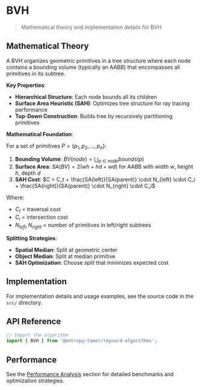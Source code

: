 # BVH

> Mathematical theory and implementation details for BVH

## Mathematical Theory

A BVH organizes geometric primitives in a tree structure where each node contains a bounding volume (typically an AABB) that encompasses all primitives in its subtree.

**Key Properties**:

- **Hierarchical Structure**: Each node bounds all its children
- **Surface Area Heuristic (SAH)**: Optimizes tree structure for ray tracing performance
- **Top-Down Construction**: Builds tree by recursively partitioning primitives

**Mathematical Foundation**:

For a set of primitives $P = \{p_1, p_2, ..., p_n\}$:

1. **Bounding Volume**: $BV(node) = \bigcup_{p \in node} bounds(p)$
2. **Surface Area**: $SA(BV) = 2(wh + hd + wd)$ for AABB with width $w$, height $h$, depth $d$
3. **SAH Cost**: $C = C_t + \frac{SA(left)}{SA(parent)} \cdot N_{left} \cdot C_i + \frac{SA(right)}{SA(parent)} \cdot N_{right} \cdot C_i$

Where:

- $C_t$ = traversal cost
- $C_i$ = intersection cost
- $N_{left}, N_{right}$ = number of primitives in left/right subtrees

**Splitting Strategies**:

- **Spatial Median**: Split at geometric center
- **Object Median**: Split at median primitive
- **SAH Optimization**: Choose split that minimizes expected cost

## Implementation

For implementation details and usage examples, see the source code in the `src/` directory.

## API Reference

```typescript
// Import the algorithm
import { BVH } from '@entropy-tamer/reynard-algorithms';
```

## Performance

See the [Performance Analysis](../performance/) section for detailed benchmarks and optimization strategies.
